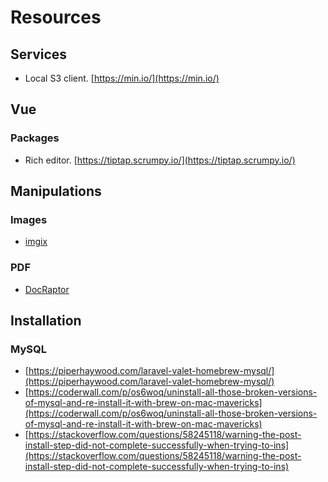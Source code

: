 # Resources

## Services

* Local S3 client. [https://min.io/](https://min.io/)

## Vue

### Packages

* Rich editor. [https://tiptap.scrumpy.io/](https://tiptap.scrumpy.io/)

## Manipulations

### Images

* [imgix](https://www.imgix.com/)

### PDF

* [DocRaptor](https://docraptor.com/)

## Installation

### MySQL

* [https://piperhaywood.com/laravel-valet-homebrew-mysql/](https://piperhaywood.com/laravel-valet-homebrew-mysql/)
* [https://coderwall.com/p/os6woq/uninstall-all-those-broken-versions-of-mysql-and-re-install-it-with-brew-on-mac-mavericks](https://coderwall.com/p/os6woq/uninstall-all-those-broken-versions-of-mysql-and-re-install-it-with-brew-on-mac-mavericks)
* [https://stackoverflow.com/questions/58245118/warning-the-post-install-step-did-not-complete-successfully-when-trying-to-ins](https://stackoverflow.com/questions/58245118/warning-the-post-install-step-did-not-complete-successfully-when-trying-to-ins)
